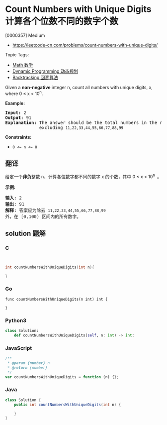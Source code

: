 # Count Numbers with Unique Digits 计算各个位数不同的数字个数

[0000357] Medium

- https://leetcode-cn.com/problems/count-numbers-with-unique-digits/

Topic Tags:

- [Math 数学](https://leetcode-cn.com/tag/math/)
- [Dynamic Programming 动态规划](https://leetcode-cn.com/tag/dynamic-programming/)
- [Backtracking 回溯算法](https://leetcode-cn.com/tag/backtracking/)

Given a **non-negative** integer n, count all numbers with unique digits, x, where 0 ≤ x < 10<sup>n</sup>.

**Example:**

<pre><strong>Input: </strong><span id="example-input-1-1">2</span>
<strong>Output: </strong><span id="example-output-1">91 
<strong>Explanation: </strong></span>The answer should be the total numbers in the range of 0 ≤ x &lt; 100, 
&nbsp;            excluding <code>11,22,33,44,55,66,77,88,99</code>
</pre>

**Constraints:**

- `0 <= n <= 8`

## 翻译

给定一个**非负**整数 n，计算各位数字都不同的数字 x 的个数，其中 0 ≤ x < 10<sup>n&nbsp;</sup> 。

**示例:**

<pre><strong>输入: </strong>2
<strong>输出: </strong>91 
<strong>解释: </strong>答案应为除去 <code>11,22,33,44,55,66,77,88,99 </code>外，在 [0,100) 区间内的所有数字。
</pre>

## solution 题解

### C

```c


int countNumbersWithUniqueDigits(int n){

}
```

### Go

```golang
func countNumbersWithUniqueDigits(n int) int {

}
```

### Python3

```python
class Solution:
    def countNumbersWithUniqueDigits(self, n: int) -> int:
```

### JavaScript

```javascript
/**
 * @param {number} n
 * @return {number}
 */
var countNumbersWithUniqueDigits = function (n) {};
```

### Java

```java
class Solution {
    public int countNumbersWithUniqueDigits(int n) {

    }
}
```
